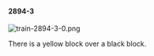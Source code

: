 #### 2894-3
![train-2894-3-0.png](https://github.com/lil-lab/nlvr/raw/master/nlvr/train/images/52/train-2894-3-0.png "train-2894-3-0.png")

There is a yellow block over a black block.